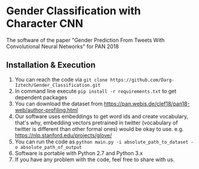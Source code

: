 # Gender Classification with Character CNN
The software of the paper "Gender Prediction From Tweets With Convolutional Neural Networks" for PAN 2018

Installation & Execution
----------------------------------------------------

1) You can reach the code via `git clone https://github.com/Darg-Iztech/Gender_Classification.git`
2) In command line execute `pip install -r requirements.txt` to get dependent packages
3) You can download the dataset from https://pan.webis.de/clef18/pan18-web/author-profiling.html
4) Our software uses embeddings to get word ids and create vocabulary, that's why, embedding vectors pretrained in twitter (vocabulary of twitter is different than other formal ones) would be okay to use. e.g. https://nlp.stanford.edu/projects/glove/
5) You can run the code as `python main.py -i absolute_path_to_dataset -o absolute_path_of_output`
6) Software is portable with Python 2.7 and Python 3.x
7) If you have any problem with the code, feel free to share with us.
